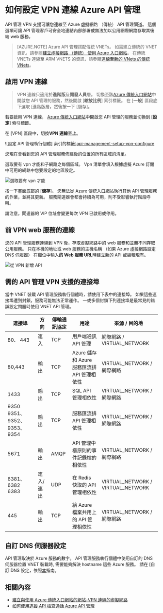 <properties
    pageTitle="如何設定 VPN 連線 Azure API 管理"
    description="瞭解如何設定 VPN 連線 Azure API 管理和瀏覽的 access web 服務。"
    services="api-management"
    documentationCenter=""
    authors="antonba"
    manager="erikre"
    editor=""/>

<tags
    ms.service="api-management"
    ms.workload="mobile"
    ms.tgt_pltfrm="na"
    ms.devlang="na"
    ms.topic="article"
    ms.date="10/25/2016"
    ms.author="antonba"/>

# <a name="how-to-setup-vpn-connections-in-azure-api-management"></a>如何設定 VPN 連線 Azure API 管理

API 管理 VPN 支援可讓您連線至 Azure 虛擬網路 （傳統） API 管理閘道。 這個選項可讓 API 管理客戶可安全地連結內部部署或無法加以公用網際網路存取其後端 web 服務。

>[AZURE.NOTE] Azure API 管理搭配傳統 VNETs。 如需建立傳統的 VNET 資訊，請參閱[建立虛擬網路 （傳統） 使用 Azure 入口網站](../virtual-network/virtual-networks-create-vnet-classic-pportal.md)。 在傳統 VNETs 連線至 ARM VNETS 的資訊，請參閱[連線至新的 VNets 的傳統 VNets](../vpn-gateway/vpn-gateway-connect-different-deployment-models-portal.md)。

## <a name="enable-vpn"></a>啟用 VPN 連線

>VPN 連線只適用於**進階版**及**開發人員**層。 切換至該[Azure 傳統入口網站][]中開啟您 API 管理的服務，然後開啟 [**縮放比例**] 索引標籤。 在 [**一般**] 區段底下選取 [進階版層，然後按一下 [儲存]。

若要啟用 VPN 連線， [Azure 傳統入口網站][]中開啟您 API 管理的服務並切換到 [**設定**] 索引標籤。 

在 [VPN] 區段中，切換**VPN 連線**至**上**。

![設定 API 管理執行個體] 索引的標籤][api-management-setup-vpn-configure]

您現在會看到您的 API 管理服務佈建後的位置的所有區域的清單。

選取要有 vpn 才能和子網路之每個區域。 Vpn 清單會填入根據虛擬 Azure 訂閱中可用的網路中您要設定的地區設定。

![選取要有 vpn 才能][api-management-setup-vpn-select]

按一下畫面底部的 [**儲存**]。 您無法從 Azure 傳統入口網站執行其他 API 管理服務的作業，並將其更新。 服務閘道器會都會持續為可用，則不受影響執行階段呼叫。

請注意，閘道器的 VIP 位址會變更每次 VPN 已啟用或停用。

## <a name="connect-vpn"></a>前 VPN web 服務的連線

您的 API 管理服務連線到 VPN 後，存取虛擬網路中的 web 服務和並無不同存取公用服務。 只在本機的地址或 web 服務的主機名稱 （如果 Azure 虛擬網路設定 DNS 伺服器） 在欄位中輸入**的 Web 服務 URL**時建立新的 API 或編輯現有。

![從 VPN 新增 API][api-management-setup-vpn-add-api]

## <a name="required-ports-for-api-management-vpn-support"></a>需的 API 管理 VPN 支援的連接埠

當中 VNET 裝載 API 管理服務執行個體時，請使用下表中的連接埠。 如果這些連接埠遭到封鎖，服務可能無法正常運作。 一或多個封鎖下列連接埠是最常見的錯誤設定問題時使用 VNET API 管理。

| 連接埠                      | 方向        | 傳輸通訊協定 | 用途                                                          | 來源 / 目的地              |
|------------------------------|------------------|--------------------|------------------------------------------------------------------|-----------------------------------|
| 80、 443                      | 連入          | TCP                | 用戶端通訊 API 管理                           | 網際網路 / VIRTUAL_NETWORK        |
| 80,443                       | 輸出         | TCP                | Azure 儲存和 Azure 服務匯流排 API 管理相依性 | VIRTUAL_NETWORK / 網際網路        |
| 1433                         | 輸出         | TCP                | SQL API 管理相依性                               | VIRTUAL_NETWORK / 網際網路        |
| 9350 9351、 9352、 9353、 9354 | 輸出         | TCP                | 服務匯流排 API 管理相依性                       | VIRTUAL_NETWORK / 網際網路        |
| 5671                         | 輸出         | AMQP               | API 管理中樞原則的事件記錄檔的相依性            | VIRTUAL_NETWORK / 網際網路        |
| 6381、 6382 6383             | 連入/連出 | UDP                | 在 Redis 快取的 API 管理相依性                       | VIRTUAL_NETWORK / VIRTUAL_NETWORK |
| 445                          | 輸出         | TCP                | 給 Azure 檔案共用上的 API 管理相依性            | VIRTUAL_NETWORK / 網際網路        |

## <a name="custom-dns"></a>自訂 DNS 伺服器設定

API 管理取決於 Azure 服務的數字。 API 管理服務執行個體中使用自訂的 DNS 伺服器位置 VNET 裝載時, 需要能夠解決 hostname 這些 Azure 服務。 請在 [自訂 DNS 設定，依照[本](../virtual-network/virtual-networks-name-resolution-for-vms-and-role-instances.md#name-resolution-using-your-own-dns-server)指南。  

## <a name="related-content"></a>相關內容


* [建立與使用 Azure 傳統入口網站的網站-VPN 連線的虛擬網路][]
* [如何使用追蹤 API 檢查通話 Azure API 管理][]

[api-management-setup-vpn-configure]: ./media/api-management-howto-setup-vpn/api-management-setup-vpn-configure.png
[api-management-setup-vpn-select]: ./media/api-management-howto-setup-vpn/api-management-setup-vpn-select.png
[api-management-setup-vpn-add-api]: ./media/api-management-howto-setup-vpn/api-management-setup-vpn-add-api.png

[Enable VPN connections]: #enable-vpn
[Connect to a web service behind VPN]: #connect-vpn
[Related content]: #related-content

[Azure 傳統入口網站]: https://manage.windowsazure.com/

[建立與使用 Azure 傳統入口網站的網站-VPN 連線的虛擬網路]: ../vpn-gateway/vpn-gateway-site-to-site-create.md
[如何使用追蹤 API 檢查通話 Azure API 管理]: api-management-howto-api-inspector.md
